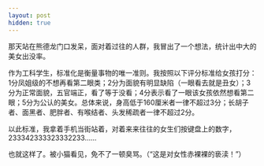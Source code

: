 ```yaml
---
layout: post
hidden: true
---
```

那天站在熊德龙门口发呆，面对着过往的人群，我冒出了一个想法，统计出中大的美女出没率。

作为工科学生，标准化是衡量事物的唯一准则。我按照以下评分标准给女孩打分：1分凤姐级的不想再看第二眼类；2分为面貌有明显缺陷（一眼看去就是丑女）；3分为正常面貌，五官端正，看了等于没看；4分表示看了一眼该女孩依然想看第二眼；5分为公认的美女。总体来说，身高低于160厘米者一律不超过3分；长胡子者、面黑者、肥胖者、有喉结者、头发稀疏者一律不超过2分。

以此标准，我拿着手机当街站着，对着来来往往的女生们按键盘上的数字，233342333323332233……

也就这样了。被小猫看见，免不了一顿臭骂。（“这是对女性赤裸裸的亵渎！”）